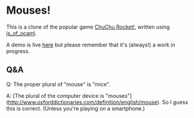Mouses!
=======

This is a clone of the popular game [ChuChu Rocket!](http://en.wikipedia.org/wiki/ChuChu_Rocket!),
written using [js_of_ocaml](http://ocsigen.org/js_of_ocaml/).

A demo is live [here](http://emillon.github.io/mouses/) but please remember that
it's (always!) a work in progress.

Q&A
---

Q: The proper plural of "mouse" is "mice".

A: [The plural of the computer device is "mouses"]
   (http://www.oxforddictionaries.com/definition/english/mouse).
   So I guess this is correct.
   (Unless you're playing on a smartphone.)
